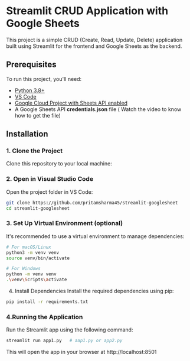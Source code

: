 # Streamlit CRUD Application with Google Sheets

This project is a simple CRUD (Create, Read, Update, Delete) application built using Streamlit for the frontend and Google Sheets as the backend.

## Prerequisites

To run this project, you'll need:

- [Python 3.8+](https://www.python.org/downloads/)
- [VS Code](https://code.visualstudio.com/download)
- [Google Cloud Project with Sheets API enabled](https://console.cloud.google.com/)
- A Google Sheets API **credentials.json** file ( Watch the video to know how to get the file)

## Installation

### 1. Clone the Project
Clone this repository to your local machine:

### 2. Open in Visual Studio Code
Open the project folder in VS Code:
```bash
git clone https://github.com/pritamsharma45/streamlit-googlesheet
cd streamlit-googlesheet
```

### 3. Set Up Virtual Environment (optional)
It's recommended to use a virtual environment to manage dependencies:
```bash
# For macOS/Linux
python3 -m venv venv
source venv/bin/activate

# For Windows
python -m venv venv
.\venv\Scripts\activate
```

4. Install Dependencies
Install the required dependencies using pip:
```bash
pip install -r requirements.txt
```

### 4.Running the Application
Run the Streamlit app using the following command:
```bash
streamlit run app1.py   # aap1.py or app2.py
```
This will open the app in your browser at http://localhost:8501